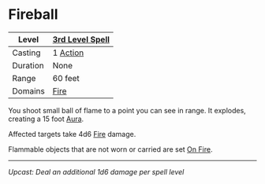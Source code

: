 # Fireball

| Level    | [3rd Level Spell](3rd%20Level%20Spells.md)          |
| -------- | --------------------------------------------------- |
| Casting  | 1 [Action](../../../../Game%20Procedures/Core%20Procedures/Action.md) |
| Duration | None                                                |
| Range    | 60 feet                                             |
| Domains  | [Fire](../../Spell%20Domains/Fire.md)            |

You shoot small ball of flame to a point you can see in range. It explodes, creating a 15 foot [Aura](../../Areas%20of%20Effect/Aura.md).

Affected targets take 4d6 [Fire](../../../../Game%20Procedures/Combat/Damage%20Types/Fire.md) damage.

Flammable objects that are not worn or carried are set [On Fire](../../../../Game%20Procedures/Hazards/Elemental%20Hazards.md#On%20Fire).

---
*Upcast: Deal an additional 1d6 damage per spell level*
